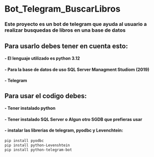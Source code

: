 # Bot_Telegram_BuscarLibros
### Este proyecto es un bot de telegram que ayuda al usuario a realizar busquedas de libros en una base de datos 
## Para usarlo debes tener en cuenta esto:
#### - El lenguaje utilizado es python 3.12
#### - Para la base de datos de uso SQL Server Managment Studiom (2019)
#### - Telegram
## Para usar el codigo debes:
#### - Tener instalado python
#### - Tener instalado SQL Server o Algun otro SGDB que prefieras usar
#### - instalar las librerias de telegram, pyodbc y Levenchtein:
```bash
pip install pyodbc
pip install python-Levenshtein
pip install python-telegram-bot
